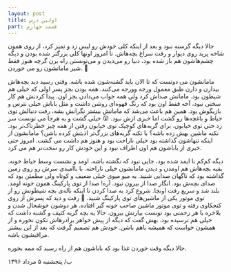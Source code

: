 ```yaml
---
layout: post
title: اولین درس
part: قسمت چهارم
---
```


حالا دیگه گرسنه نبود و بعد از اینکه کلی خودش رو لیس زد و تمیز کرد، از روی همون شاخه پرید روی دیوار و رفت سراغ بچه‌هاش. تا امروز اونها کلی بزرگتر شده بودن و دیگه چشم‌هاشون هم باز شده بود، دنیا رو می‌دیدن و می‌تونستن راه برن گرچه هنوز فقط شیر مامانشون رو می خوردن. 🐣 

مامانشون می دونست که تا الان باید گشنه‌شون شده باشه. وقتی رسید دید بچه‌هاش بیدارن و دارن طبق معمول ورجه وورجه می‌کنند. همه بودن بجز پسر اولی که خیلی هم شیطون بود. مامانش صداش کرد ولی همه جواب می‌دادن بجز اون. پیدا کردنش هم کار سختی نبود، آخه فقط اون بود که رنگ قهوه‌ای روشن داشت و مثل باباش خیلی نترس و بازیگوش بود. همین هم باعث می‌شد که مامانش بیشتر نگرانش بشه، رفت دنبالش توی حیاط و باغچه‌ها رو گشت اما خبری ازش نبود. 😲 خیلی گشت و به هرجا می تونست سر زد حتی توی خیابون. برای گربه‌های کوچیک توی خیابون رفتن از همه چیز خطرناک‌تر بود. نکنه ماشین بهش زده باشه؟ یا نکنه گربه‌های بزرگ‌تر اذیتش کرده باشن؟ مامانشون از اینکه تنهاشون گذاشته بود خیلی ناراحت بود و هنوز هم داشت می گشت. امروز حتی خبری از باباشون هم اون اطراف نبود و این خودش کار رو سخت‌تر هم می کرد.

دیگه کم‌کم نا ایمد شده بود، جایی نبود که نگشته باشه. اومد و نشست وسط حیاط خونه. بقیه بچه‌هاش هم اومدن و دیدن مامانشون خیلی ناراحته. با ناامیدی سرش رو روی زمین گذاشته بود که ناگهان صدایی شنید. یه میو میوی خیلی ضعیف و کوتاه ولی مطمئن بود که صدای بچه‌ش بود. انگار صدا از بیرون نبود. آره! صدا از توی پارکینگ همون خونه اومد. بلند شد و سریع رفت اونجا. شروع کرد به صدا کردن تا اینکه ناله‌ی بچه شیطونش رو از توی موتور یکی از ماشین‌های توی پارکینگ شنید. 🚗 رفت و دید که پسرش از روی کنجکاوی رفته و توی موتور ماشین صاحب خونه گیر افتاده. هر دوشون خوشحال شدن و بلاخره با هر زحمتی بود تونست بیارتش بیرون. حالا یه بچه گربه کثیف و گشنه داشت که خیلی هم ترسیده بود. بهش گفت که دیگه از پیش خواهر برادرهاش تکون نخوره و از همشون خواست که همیشه باهم باشن. خودش هم تصمیم گرفت که بعد از این بیشتر مراقبشون باشه.

حالا دیگه وقت خوردن غذا بود که باباشون هم از راه رسید که ممه بخوره. 

ب/ پنجشنبه ۵ مرداد ۱۳۹۶
